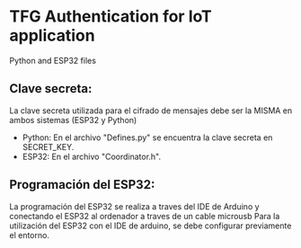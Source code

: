 # TFG Authentication for IoT application
Python and ESP32 files


## Clave secreta:
La clave secreta utilizada para el cifrado de mensajes debe ser la MISMA en ambos sistemas (ESP32 y Python)
	
- Python: En el archivo "Defines.py" se encuentra la clave secreta en SECRET_KEY.
- ESP32:  En el archivo "Coordinator.h".
	
## Programación del ESP32:
La programación del ESP32 se realiza a traves del IDE de Arduino y conectando el ESP32 al ordenador a traves de un cable microusb
Para la utilización del ESP32 con el IDE de arduino, se debe configurar previamente el entorno. 

# 